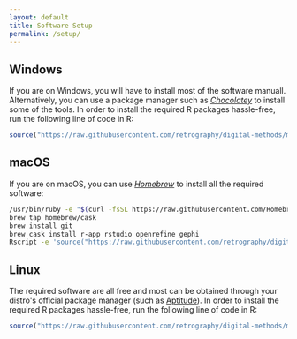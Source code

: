 ```yaml
---
layout: default
title: Software Setup
permalink: /setup/
---
```


## Windows
If you are on Windows, you will have to install most of the software manuall. Alternatively, you can use a package manager such as [*Chocolatey*](https://chocolatey.org/) to install some of the tools. In order to install the required R packages hassle-free, run the following line of code in R:

```R
source("https://raw.githubusercontent.com/retrography/digital-methods/master/setup.R")
```

## macOS
If you are on macOS, you can use *[Homebrew](https://brew.sh)* to install all the required software:

```bash
/usr/bin/ruby -e "$(curl -fsSL https://raw.githubusercontent.com/Homebrew/install/master/install)"
brew tap homebrew/cask
brew install git
brew cask install r-app rstudio openrefine gephi
Rscript -e 'source("https://raw.githubusercontent.com/retrography/digital-methods/master/setup.R")'
```

## Linux
The required software are all free and most can be obtained through your distro's official package manager (such as [Aptitude](https://wiki.debian.org/Aptitude)). In order to install the required R packages hassle-free, run the following line of code in R:

```R
source("https://raw.githubusercontent.com/retrography/digital-methods/master/setup.R")
```

